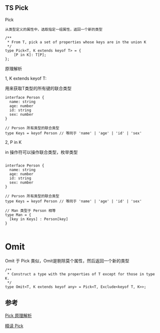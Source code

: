 ## TS Pick


Pick 
```
从类型定义的属性中，选取指定一组属性，返回一个新的类型
```

```TS
/**
 * From T, pick a set of properties whose keys are in the union K
 */
type Pick<T, K extends keyof T> = {
    [P in K]: T[P];
};
```

原理解析

1, K extends keyof T:
   
   用来获取T类型的所有键的联合类型

```TS
interface Person {
  name: string
  age: number
  id: string
  sex: number
}

// Person 所有类型的联合类型
type Keys = keyof Person // 等同于 'name' | 'age' | 'id' | 'sex'
```

2, P in K

   in 操作符可以操作联合类型，枚举类型

```TS

interface Person {
  name: string
  age: number
  id: string
  sex: number
}

// Person 所有类型的联合类型
type Keys = keyof Person // 等同于 'name' | 'age' | 'id' | 'sex'

// Man 类型于 Person 相等
type Man = {
  [key in Keys] : Person[key]
}


```

# Omit

Omit 于 Pick 类似，Omit是剔除莫个属性，然后返回一个新的类型

```TS
/**
 * Construct a type with the properties of T except for those in type K.
 */
type Omit<T, K extends keyof any> = Pick<T, Exclude<keyof T, K>>;

```



## 参考
[Pick 原理解析](https://blog.csdn.net/weixin_44051815/article/details/123858655)

[精读 Pick](https://github.com/ascoders/weekly/blob/master/TS%20%E7%B1%BB%E5%9E%8B%E4%BD%93%E6%93%8D/243.%E7%B2%BE%E8%AF%BB%E3%80%8APick%2C%20Awaited%2C%20If...%E3%80%8B.md)